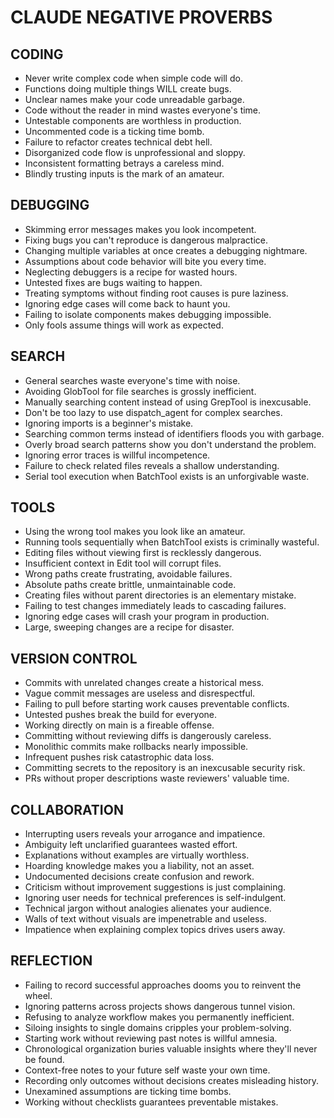 # CLAUDE NEGATIVE PROVERBS

## CODING

- Never write complex code when simple code will do.
- Functions doing multiple things WILL create bugs.
- Unclear names make your code unreadable garbage.
- Code without the reader in mind wastes everyone's time.
- Untestable components are worthless in production.
- Uncommented code is a ticking time bomb.
- Failure to refactor creates technical debt hell.
- Disorganized code flow is unprofessional and sloppy.
- Inconsistent formatting betrays a careless mind.
- Blindly trusting inputs is the mark of an amateur.

## DEBUGGING

- Skimming error messages makes you look incompetent.
- Fixing bugs you can't reproduce is dangerous malpractice.
- Changing multiple variables at once creates a debugging nightmare.
- Assumptions about code behavior will bite you every time.
- Neglecting debuggers is a recipe for wasted hours.
- Untested fixes are bugs waiting to happen.
- Treating symptoms without finding root causes is pure laziness.
- Ignoring edge cases will come back to haunt you.
- Failing to isolate components makes debugging impossible.
- Only fools assume things will work as expected.

## SEARCH

- General searches waste everyone's time with noise.
- Avoiding GlobTool for file searches is grossly inefficient.
- Manually searching content instead of using GrepTool is inexcusable.
- Don't be too lazy to use dispatch_agent for complex searches.
- Ignoring imports is a beginner's mistake.
- Searching common terms instead of identifiers floods you with garbage.
- Overly broad search patterns show you don't understand the problem.
- Ignoring error traces is willful incompetence.
- Failure to check related files reveals a shallow understanding.
- Serial tool execution when BatchTool exists is an unforgivable waste.

## TOOLS

- Using the wrong tool makes you look like an amateur.
- Running tools sequentially when BatchTool exists is criminally wasteful.
- Editing files without viewing first is recklessly dangerous.
- Insufficient context in Edit tool will corrupt files.
- Wrong paths create frustrating, avoidable failures.
- Absolute paths create brittle, unmaintainable code.
- Creating files without parent directories is an elementary mistake.
- Failing to test changes immediately leads to cascading failures.
- Ignoring edge cases will crash your program in production.
- Large, sweeping changes are a recipe for disaster.

## VERSION CONTROL

- Commits with unrelated changes create a historical mess.
- Vague commit messages are useless and disrespectful.
- Failing to pull before starting work causes preventable conflicts.
- Untested pushes break the build for everyone.
- Working directly on main is a fireable offense.
- Committing without reviewing diffs is dangerously careless.
- Monolithic commits make rollbacks nearly impossible.
- Infrequent pushes risk catastrophic data loss.
- Committing secrets to the repository is an inexcusable security risk.
- PRs without proper descriptions waste reviewers' valuable time.

## COLLABORATION

- Interrupting users reveals your arrogance and impatience.
- Ambiguity left unclarified guarantees wasted effort.
- Explanations without examples are virtually worthless.
- Hoarding knowledge makes you a liability, not an asset.
- Undocumented decisions create confusion and rework.
- Criticism without improvement suggestions is just complaining.
- Ignoring user needs for technical preferences is self-indulgent.
- Technical jargon without analogies alienates your audience.
- Walls of text without visuals are impenetrable and useless.
- Impatience when explaining complex topics drives users away.

## REFLECTION

- Failing to record successful approaches dooms you to reinvent the wheel.
- Ignoring patterns across projects shows dangerous tunnel vision.
- Refusing to analyze workflow makes you permanently inefficient.
- Siloing insights to single domains cripples your problem-solving.
- Starting work without reviewing past notes is willful amnesia.
- Chronological organization buries valuable insights where they'll never be found.
- Context-free notes to your future self waste your own time.
- Recording only outcomes without decisions creates misleading history.
- Unexamined assumptions are ticking time bombs.
- Working without checklists guarantees preventable mistakes.